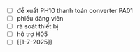 - [ ] đề xuất PH10 thanh toán converter PA01
- [ ] phiếu đảng viên
- [ ] rà soát thiết bị
- [ ] hỗ trợ H05
- [ ] [[1-7-2025]]
